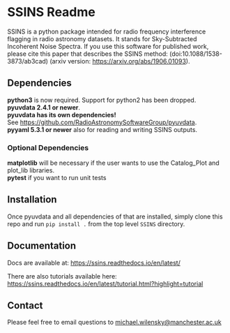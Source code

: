 # SSINS Readme

SSINS is a python package intended for radio frequency interference flagging in radio astronomy datasets. It stands for Sky-Subtracted Incoherent Noise Spectra. If you use this software for published work, please cite this paper that describes the SSINS method: (doi:10.1088/1538-3873/ab3cad) (arxiv version: https://arxiv.org/abs/1906.01093).

## Dependencies

**python3** is now required. Support for python2 has been dropped.<br/>
**pyuvdata 2.4.1 or newer**.<br/>
**pyuvdata has its own dependencies!**<br/>
See https://github.com/RadioAstronomySoftwareGroup/pyuvdata.  
**pyyaml 5.3.1 or newer** also for reading and writing SSINS outputs.  

### Optional Dependencies

**matplotlib** will be necessary if the user wants to use the Catalog_Plot and plot_lib libraries.  
**pytest** if you want to run unit tests


## Installation

Once pyuvdata and all dependencies of that are installed, simply clone this repo and run `pip install .` from the top level `SSINS` directory.

## Documentation

Docs are available at: https://ssins.readthedocs.io/en/latest/  

There are also tutorials available here: https://ssins.readthedocs.io/en/latest/tutorial.html?highlight=tutorial  

## Contact

Please feel free to email questions to michael.wilensky@manchester.ac.uk
